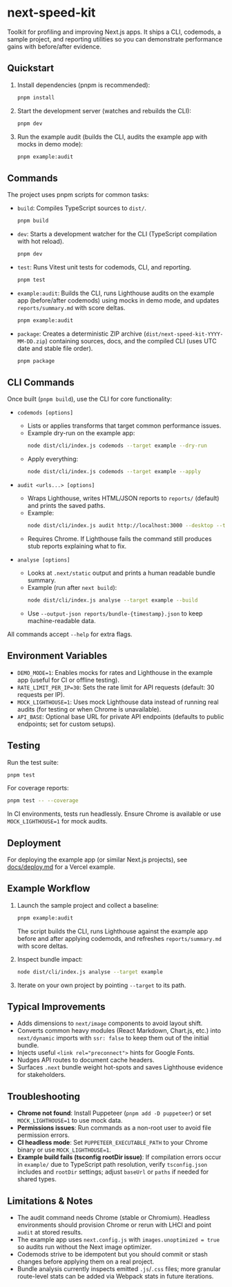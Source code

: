 # next-speed-kit

Toolkit for profiling and improving Next.js apps. It ships a CLI, codemods, a sample project, and reporting utilities so you can demonstrate performance gains with before/after evidence.

## Quickstart

1. Install dependencies (pnpm is recommended):
   ```bash
   pnpm install
   ```

2. Start the development server (watches and rebuilds the CLI):
   ```bash
   pnpm dev
   ```

3. Run the example audit (builds the CLI, audits the example app with mocks in demo mode):
   ```bash
   pnpm example:audit
   ```

## Commands

The project uses pnpm scripts for common tasks:

- `build`: Compiles TypeScript sources to `dist/`.
  ```bash
  pnpm build
  ```

- `dev`: Starts a development watcher for the CLI (TypeScript compilation with hot reload).
  ```bash
  pnpm dev
  ```

- `test`: Runs Vitest unit tests for codemods, CLI, and reporting.
  ```bash
  pnpm test
  ```

- `example:audit`: Builds the CLI, runs Lighthouse audits on the example app (before/after codemods) using mocks in demo mode, and updates `reports/summary.md` with score deltas.
  ```bash
  pnpm example:audit
  ```

- `package`: Creates a deterministic ZIP archive (`dist/next-speed-kit-YYYY-MM-DD.zip`) containing sources, docs, and the compiled CLI (uses UTC date and stable file order).
  ```bash
  pnpm package
  ```

## CLI Commands

Once built (`pnpm build`), use the CLI for core functionality:

- `codemods [options]`
  - Lists or applies transforms that target common performance issues.
  - Example dry-run on the example app:
    ```bash
    node dist/cli/index.js codemods --target example --dry-run
    ```
  - Apply everything:
    ```bash
    node dist/cli/index.js codemods --target example --apply
    ```

- `audit <urls...> [options]`
  - Wraps Lighthouse, writes HTML/JSON reports to `reports/` (default) and prints the saved paths.
  - Example:
    ```bash
    node dist/cli/index.js audit http://localhost:3000 --desktop --tag my-check
    ```
  - Requires Chrome. If Lighthouse fails the command still produces stub reports explaining what to fix.

- `analyse [options]`
  - Looks at `.next/static` output and prints a human readable bundle summary.
  - Example (run after `next build`):
    ```bash
    node dist/cli/index.js analyse --target example --build
    ```
  - Use `--output-json reports/bundle-{timestamp}.json` to keep machine-readable data.

All commands accept `--help` for extra flags.

## Environment Variables

- `DEMO_MODE=1`: Enables mocks for rates and Lighthouse in the example app (useful for CI or offline testing).
- `RATE_LIMIT_PER_IP=30`: Sets the rate limit for API requests (default: 30 requests per IP).
- `MOCK_LIGHTHOUSE=1`: Uses mock Lighthouse data instead of running real audits (for testing or when Chrome is unavailable).
- `API_BASE`: Optional base URL for private API endpoints (defaults to public endpoints; set for custom setups).

## Testing

Run the test suite:
```bash
pnpm test
```

For coverage reports:
```bash
pnpm test -- --coverage
```

In CI environments, tests run headlessly. Ensure Chrome is available or use `MOCK_LIGHTHOUSE=1` for mock audits.

## Deployment

For deploying the example app (or similar Next.js projects), see [docs/deploy.md](docs/deploy.md) for a Vercel example.

## Example Workflow

1. Launch the sample project and collect a baseline:
   ```bash
   pnpm example:audit
   ```
   The script builds the CLI, runs Lighthouse against the example app before and after applying codemods, and refreshes `reports/summary.md` with score deltas.

2. Inspect bundle impact:
   ```bash
   node dist/cli/index.js analyse --target example
   ```

3. Iterate on your own project by pointing `--target` to its path.

## Typical Improvements

- Adds dimensions to `next/image` components to avoid layout shift.
- Converts common heavy modules (React Markdown, Chart.js, etc.) into `next/dynamic` imports with `ssr: false` to keep them out of the initial bundle.
- Injects useful `<link rel="preconnect">` hints for Google Fonts.
- Nudges API routes to document cache headers.
- Surfaces `.next` bundle weight hot-spots and saves Lighthouse evidence for stakeholders.

## Troubleshooting

- **Chrome not found**: Install Puppeteer (`pnpm add -D puppeteer`) or set `MOCK_LIGHTHOUSE=1` to use mock data.
- **Permissions issues**: Run commands as a non-root user to avoid file permission errors.
- **CI headless mode**: Set `PUPPETEER_EXECUTABLE_PATH` to your Chrome binary or use `MOCK_LIGHTHOUSE=1`.
- **Example build fails (tsconfig rootDir issue)**: If compilation errors occur in `example/` due to TypeScript path resolution, verify `tsconfig.json` includes and `rootDir` settings; adjust `baseUrl` or `paths` if needed for shared types.

## Limitations & Notes

- The audit command needs Chrome (stable or Chromium). Headless environments should provision Chrome or rerun with LHCI and point `audit` at stored results.
- The example app uses `next.config.js` with `images.unoptimized = true` so audits run without the Next image optimizer.
- Codemods strive to be idempotent but you should commit or stash changes before applying them on a real project.
- Bundle analysis currently inspects emitted `.js`/`.css` files; more granular route-level stats can be added via Webpack stats in future iterations.